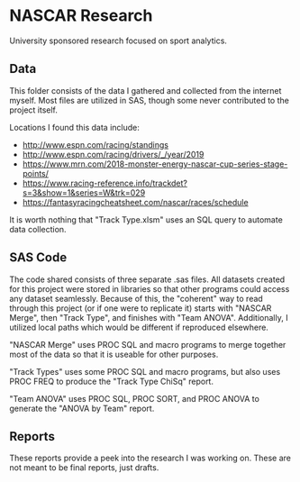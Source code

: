 # NASCAR Research
University sponsored research focused on sport analytics.

## Data
This folder consists of the data I gathered and collected from the internet myself. Most files are utilized in SAS, though some never contributed to the project itself. 

Locations I found this data include:
- http://www.espn.com/racing/standings
- http://www.espn.com/racing/drivers/_/year/2019
- https://www.mrn.com/2018-monster-energy-nascar-cup-series-stage-points/
- https://www.racing-reference.info/trackdet?s=3&show=1&series=W&trk=029
- https://fantasyracingcheatsheet.com/nascar/races/schedule

It is worth nothing that "Track Type.xlsm" uses an SQL query to automate data collection.

## SAS Code
The code shared consists of three separate .sas files. All datasets created for this project were stored in libraries so that other programs could access any dataset seamlessly. Because of this, the "coherent" way to read through this project (or if one were to replicate it) starts with "NASCAR Merge", then "Track Type", and finishes with "Team ANOVA". Additionally, I utilized local paths which would be different if reproduced elsewhere.

"NASCAR Merge" uses PROC SQL and macro programs to merge together most of the data so that it is useable for other purposes. 

"Track Types" uses some PROC SQL and macro programs, but also uses PROC FREQ to produce the "Track Type ChiSq" report.

"Team ANOVA" uses PROC SQL, PROC SORT, and PROC ANOVA to generate the "ANOVA by Team" report.

## Reports
These reports provide a peek into the research I was working on. These are not meant to be final reports, just drafts. 
